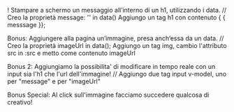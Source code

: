 ! Stampare a schermo un messaggio all’interno di un h1, utilizzando i data.
// Creo la proprietà message: '' in data() 
    Aggiungo un tag h1 con contenuto { { messsage }};
    

Bonus:
Aggiungere alla pagina un’immagine, presa anch’essa da un data.
// Creo la proprietà imageUrl in data();
    Aggiungo un tag img, cambio l'attributo src in :src e metto come contenuto imageUrl

Bonus 2:
Aggiungiamo la possibilita' di modificare in tempo reale con un input sia l'h1 che l'url dell'immagine!
// Aggiungo due tag input v-model, uno per "message" e per "imageUrl"

Bonus Special:
Al click sull'immagine facciamo succedere qualcosa di creativo!
